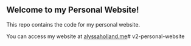 ## Welcome to my Personal Website!

This repo contains the code for my personal website.

You can access my website at [alyssaholland.me](http://alyssaholland.me/)# v2-personal-website
